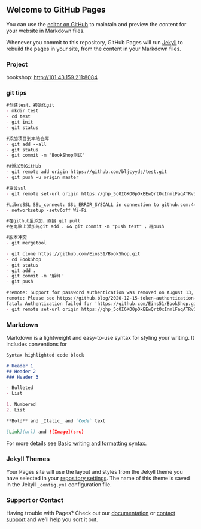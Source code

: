 ## Welcome to GitHub Pages

You can use the [editor on GitHub](https://github.com/bljcyyds/bljcyyds.github.io/edit/master/index.md) to maintain and preview the content for your website in Markdown files.

Whenever you commit to this repository, GitHub Pages will run [Jekyll](https://jekyllrb.com/) to rebuild the pages in your site, from the content in your Markdown files.

### Project
bookshop: http://101.43.159.211:8084

### git tips
```markdown
#创建test，初始化git
- mkdir test
- cd test
- git init
- git status

#添加项目到本地仓库
- git add --all
- git status
- git commit -m "BookShop测试"

##添加到GitHub
- git remote add origin https://github.com/bljcyyds/test.git
- git push -u origin master

#重设ssl
- git remote set-url origin https://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@github.com/bljcyyds/test.git

#LibreSSL SSL_connect: SSL_ERROR_SYSCALL in connection to github.com:443 
- networksetup -setv6off Wi-Fi

#在github里添加，直接 git pull
#在电脑上添加先git add . && git commit -m "push test" ，再push

#版本冲突
- git mergetool

- git clone https://github.com/Eins51/BookShop.git
- cd BookShop
- git status
- git add .
- git commit -m '解释'
- git push

#remote: Support for password authentication was removed on August 13, 2021. Please use a personal access token instead.
remote: Please see https://github.blog/2020-12-15-token-authentication-requirements-for-git-operations/ for more information.
fatal: Authentication failed for 'https://github.com/Eins51/BookShop.git/'
- git remote set-url origin https://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@github.com/Eins51/BookShop.git
```

### Markdown

Markdown is a lightweight and easy-to-use syntax for styling your writing. It includes conventions for

```markdown
Syntax highlighted code block

# Header 1
## Header 2
### Header 3

- Bulleted
- List

1. Numbered
2. List

**Bold** and _Italic_ and `Code` text

[Link](url) and ![Image](src)
```

For more details see [Basic writing and formatting syntax](https://docs.github.com/en/github/writing-on-github/getting-started-with-writing-and-formatting-on-github/basic-writing-and-formatting-syntax).

### Jekyll Themes

Your Pages site will use the layout and styles from the Jekyll theme you have selected in your [repository settings](https://github.com/bljcyyds/bljcyyds.github.io/settings/pages). The name of this theme is saved in the Jekyll `_config.yml` configuration file.

### Support or Contact

Having trouble with Pages? Check out our [documentation](https://docs.github.com/categories/github-pages-basics/) or [contact support](https://support.github.com/contact) and we’ll help you sort it out.
